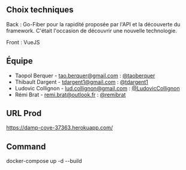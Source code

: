 ## Choix techniques
Back : Go-Fiber pour la rapidité proposée par l'API et la découverte du framework.
C'était l'occasion de découvrir une nouvelle technologie.

Front : VueJS 

## Équipe

- Taopol Berquer - tao.berquer@gmail.com  : [@taoberquer](https://github.com/taoberquer)
- Thibault Dargent - tdargent1@gmail.com : [@tdargent1](https://github.com/tdargent1)
- Ludovic Collignon - lud.collignon@gmail.com : [@LudovicCollignon](https://github.com/LudovicCollignon)
- Rémi Brat - remi.brat@outlook.fr : [@remibrat](https://github.com/remibrat)


## URL Prod
https://damp-cove-37363.herokuapp.com/


## Command 
docker-compose up -d --build